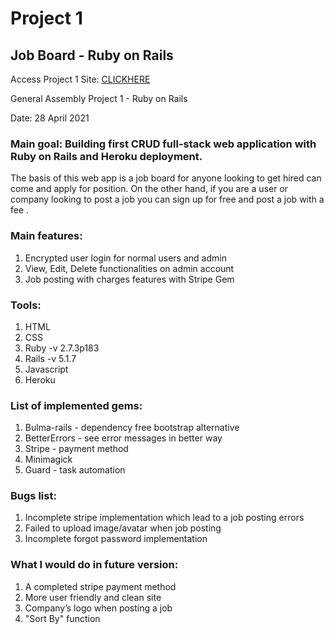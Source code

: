 # Project 1

## Job Board - Ruby on Rails	

Access Project 1 Site: [CLICKHERE](https://jobboardify.herokuapp.com/) 

General Assembly Project 1 - Ruby on Rails

Date: 28 April 2021

### Main goal: Building first CRUD full-stack web application with Ruby on Rails and Heroku deployment.

The basis of this web app is a job board for anyone looking to get hired can come and apply for position.
On the other hand, if you are a user or company looking to post a job you can sign up for free and post a job with a fee .

### Main features:

1. Encrypted user login for normal users and admin
2. View, Edit, Delete functionalities on admin account
3. Job posting with charges features with Stripe Gem

### Tools:

1. HTML
2. CSS
3. Ruby -v 2.7.3p183
4. Rails -v 5.1.7
5. Javascript
6. Heroku

### List of implemented gems:

1. Bulma-rails - dependency free bootstrap alternative
2. BetterErrors - see error messages in better way
3. Stripe - payment method
4. Minimagick
5. Guard - task automation

### Bugs list:

1. Incomplete stripe implementation which lead to a job posting errors
2. Failed to upload image/avatar when job posting
3. Incomplete forgot password implementation

### What I would do in future version:

1. A completed stripe payment method
2. More user friendly and clean site
3. Company’s logo when posting a job
4. "Sort By" function

